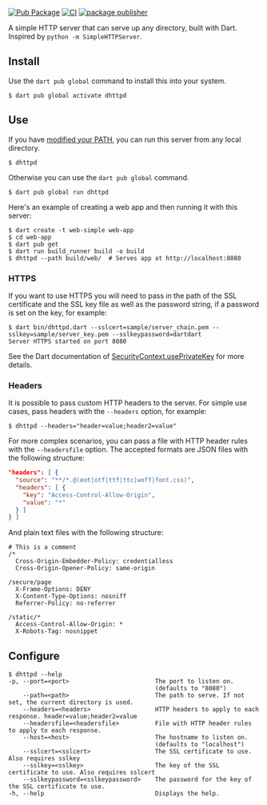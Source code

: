 [![Pub Package](https://img.shields.io/pub/v/dhttpd.svg)](https://pub.dev/packages/dhttpd)
[![CI](https://github.com/kevmoo/dhttpd/actions/workflows/ci.yml/badge.svg?branch=master)](https://github.com/kevmoo/dhttpd/actions/workflows/ci.yml)
[![package publisher](https://img.shields.io/pub/publisher/dhttpd.svg)](https://pub.dev/packages/dhttpd/publisher)

A simple HTTP server that can serve up any directory, built with Dart.
Inspired by `python -m SimpleHTTPServer`.

## Install

Use the `dart pub global` command to install this into your system.

```console
$ dart pub global activate dhttpd
```

## Use

If you have [modified your PATH][path], you can run this server from any
local directory.

```console
$ dhttpd
```

Otherwise you can use the `dart pub global` command.

```console
$ dart pub global run dhttpd
```

Here's an example of creating a web app
and then running it with this server:

```console
$ dart create -t web-simple web-app
$ cd web-app
$ dart pub get
$ dart run build_runner build -o build
$ dhttpd --path build/web/  # Serves app at http://localhost:8080
```

### HTTPS

If you want to use HTTPS you will need to pass in the path of the SSL certificate and the SSL key file as well as the password string, if a password is set on the key, for example:

```
$ dart bin/dhttpd.dart --sslcert=sample/server_chain.pem --sslkey=sample/server_key.pem --sslkeypassword=dartdart
Server HTTPS started on port 8080
```

See the Dart documentation of [SecurityContext.usePrivateKey](https://api.dart.dev/stable/3.3.3/dart-io/SecurityContext/usePrivateKeyBytes.html) for more details.

### Headers

It is possible to pass custom HTTP headers to the server. For simple use cases, pass headers with the `--headers` option, for example:

```console
$ dhttpd --headers="header=value;header2=value"
```

For more complex scenarios, you can pass a file with HTTP header rules with the `--headersfile` option. The accepted formats are JSON files with the following structure:

```json
"headers": [ {
  "source": "**/*.@(eot|otf|ttf|ttc|woff|font.css)",
  "headers": [ {
    "key": "Access-Control-Allow-Origin",
    "value": "*"
  } ]
} ]
```

And plain text files with the following structure:

```
# This is a comment
/*
  Cross-Origin-Embedder-Policy: credentialless
  Cross-Origin-Opener-Policy: same-origin

/secure/page
  X-Frame-Options: DENY
  X-Content-Type-Options: nosniff
  Referrer-Policy: no-referrer

/static/*
  Access-Control-Allow-Origin: *
  X-Robots-Tag: nosnippet
```

## Configure

```console
$ dhttpd --help
-p, --port=<port>                        The port to listen on.
                                         (defaults to "8080")
    --path=<path>                        The path to serve. If not set, the current directory is used.
    --headers=<headers>                  HTTP headers to apply to each response. header=value;header2=value
    --headersfile=<headersfile>          File with HTTP header rules to apply to each response.
    --host=<host>                        The hostname to listen on.
                                         (defaults to "localhost")
    --sslcert=<sslcert>                  The SSL certificate to use. Also requires sslkey
    --sslkey=<sslkey>                    The key of the SSL certificate to use. Also requires sslcert
    --sslkeypassword=<sslkeypassword>    The password for the key of the SSL certificate to use.
-h, --help                               Displays the help.
```

[path]: https://dart.dev/tools/pub/cmd/pub-global#running-a-script-from-your-path
